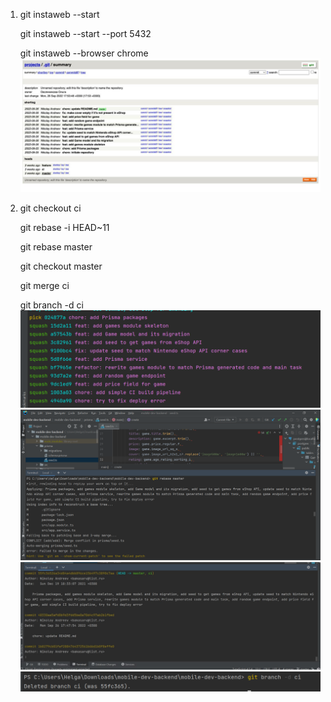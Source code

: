 1. git instaweb --start

    git instaweb --start --port 5432 

    git instaweb --browser chrome
![](img.png)
2.  git checkout ci   

    git rebase -i HEAD~11

    git rebase master   

    git checkout master

    git merge ci

    git branch -d ci
    ![](img_1.png)    
    ![](img_2.png)
    ![](img_3.png)
    ![](img_4.png)

